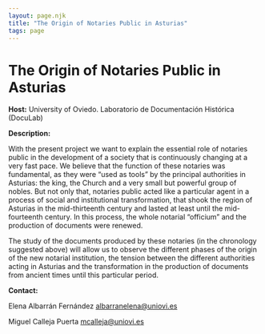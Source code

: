 ```yaml
---
layout: page.njk
title: "The Origin of Notaries Public in Asturias"
tags: page
---
```

# The Origin of Notaries Public in Asturias
**Host:** University of Oviedo. Laboratorio de Documentación Histórica (DocuLab)


**Description:**


With the present project we want to explain the essential role of notaries public in the development of a society that is continuously changing at a very fast pace. We believe that the function of these notaries was fundamental, as they were “used as tools” by the principal authorities in Asturias: the king, the Church and a very small but powerful group of nobles. But not only that, notaries public acted like a particular agent in a process of social and institutional transformation, that shook the region of Asturias in the mid-thirteenth century and lasted at least until the mid-fourteenth century. In this process, the whole notarial “officium” and the production of documents were renewed.


The study of the documents produced by these notaries (in the chronology suggested above) will allow us to observe the different phases of the origin of the new notarial institution, the tension between the different authorities acting in Asturias and the transformation in the production of documents from ancient times until this particular period.


**Contact:**


Elena Albarrán Fernández [albarranelena@uniovi.es](mailto:albarranelena@uniovi.es)


Miguel Calleja Puerta [mcalleja@uniovi.es](mailto:mcalleja@uniovi.es)


